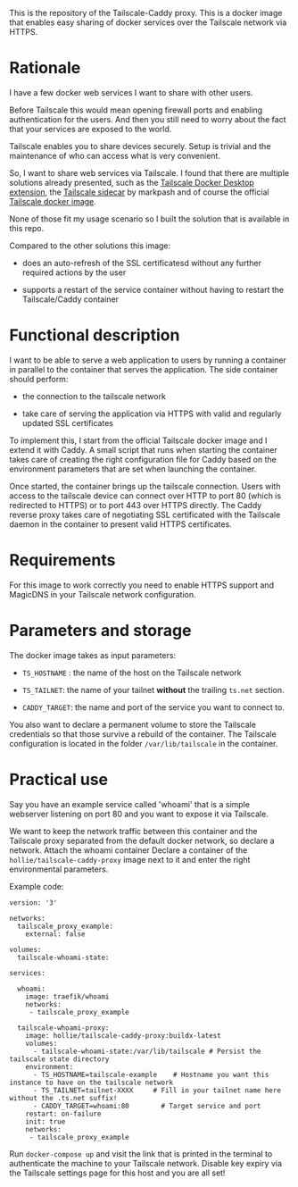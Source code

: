 This is the repository of the Tailscale-Caddy proxy. This is a docker image that enables easy sharing of docker services over the Tailscale network via HTTPS.

# Rationale

I have a few docker web services I want to share with other users.

Before Tailscale this would mean opening firewall ports and enabling authentication for the users. And then you still need to worry about the fact that your services are exposed to the world. 

Tailscale enables you to share devices securely. Setup is trivial and the maintenance of who can access what is very convenient.

So, I want to share web services via Tailscale. I found that there are multiple solutions already presented, such as the [Tailscale Docker Desktop extension](https://tailscale.com/blog/docker/), the [Tailscale sidecar](https://github.com/markpash/tailscale-sidecar) by markpash and of course the official [Tailscale docker image](https://hub.docker.com/r/tailscale/tailscale).

None of those fit my usage scenario so I built the solution that is available in this repo.

Compared to the other solutions this image:

* does an auto-refresh of the SSL certificatesd without any further required actions by the user

* supports a restart of the service container without having to restart the Tailscale/Caddy container

# Functional description

I want to be able to serve a web application to users by running a container in parallel to the container that serves the application. The side container should perform:

* the connection to the tailscale network

* take care of serving the application via HTTPS with valid and regularly updated SSL certificates

To implement this, I start from the official Tailscale docker image and I extend it with Caddy. A small script that runs when starting the container takes care of creating the right configuration file for Caddy based on the environment parameters that are set when launching the container. 

Once started, the container brings up the tailscale connection. Users with access to the tailscale device can connect over HTTP to port 80 (which is redirected to HTTPS) or to port 443 over HTTPS directly. The Caddy reverse proxy takes care of negotiating SSL certificated with the Tailscale daemon in the container to present valid HTTPS certificates.

# Requirements

For this image to work correctly you need to enable HTTPS support and MagicDNS in your Tailscale network configuration.

# Parameters and storage

The docker image takes as input parameters:

* `TS_HOSTNAME` : the name of the host on the Tailscale network

* `TS_TAILNET`: the name of your tailnet **without** the trailing `ts.net` section.

* `CADDY_TARGET`: the name and port of the service you want to connect to.

You also want to declare a permanent volume to store the Tailscale credentials so that those survive a rebuild of the container. The Tailscale configuration is located in the folder `/var/lib/tailscale` in the container.

# Practical use

Say you have an example service called 'whoami' that is a simple webserver listening on port 80 and you want to expose it via Tailscale.

We want to keep the network traffic between this container and the Tailscale proxy separated from the default docker network, so declare a network. Attach the whoami container Declare a container of the `hollie/tailscale-caddy-proxy` image next to it and enter the right environmental parameters. 

Example code:

```docker
version: '3'

networks:
  tailscale_proxy_example:
    external: false

volumes:
  tailscale-whoami-state:

services:

  whoami:
    image: traefik/whoami
    networks:
     - tailscale_proxy_example

  tailscale-whoami-proxy:
    image: hollie/tailscale-caddy-proxy:buildx-latest
    volumes:
      - tailscale-whoami-state:/var/lib/tailscale # Persist the tailscale state directory
    environment:
      - TS_HOSTNAME=tailscale-example    # Hostname you want this instance to have on the tailscale network
      - TS_TAILNET=tailnet-XXXX     # Fill in your tailnet name here without the .ts.net suffix!
      - CADDY_TARGET=whoami:80        # Target service and port
    restart: on-failure
    init: true
    networks:
     - tailscale_proxy_example
```

Run `docker-compose up` and visit the link that is printed in the terminal to authenticate the machine to your Tailscale network. Disable key expiry via the Tailscale settings page for this host and you are all set!


